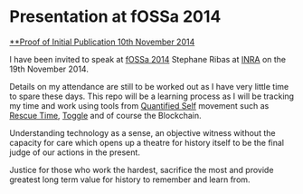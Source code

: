 # Presentation at fOSSa 2014

[**Proof of Initial Publication 10th November 2014](http://www.cryptograffiti.info/?txnr=1618**)  

I have been invited to speak at [fOSSa 2014](https://fossa.inria.fr/) Stephane Ribas at [INRA](https://www.linkedin.com/company/164385) on the 19th November 2014.  

Details on my attendance are still to be worked out as I have very little time to spare these days. This repo will be a learning process as I will be tracking my time and work using tools from [Quantified Self](http://en.wikipedia.org/wiki/Quantified_Self) movement such as [Rescue Time](https://www.rescuetime.com/), [Toggle](https://www.toggl.com/) and of course the Blockchain.  

Understanding technology as a sense, an objective witness without the capacity for care which opens up a theatre for history itself to be the final judge of our actions in the present.  

Justice for those who work the hardest, sacrifice the most and provide greatest long term value for history to remember and learn from.